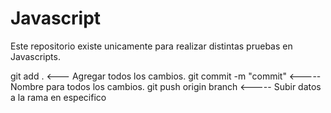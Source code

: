 # Javascript
Este repositorio existe unicamente para realizar distintas pruebas en Javascripts.


git add . <--- Agregar todos los cambios. 
git commit -m "commit" <----- Nombre para todos los cambios. 
git push origin branch <----- Subir datos a la rama en especifico